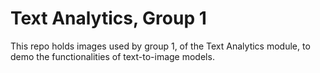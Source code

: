 # Text Analytics, Group 1

This repo holds images used by group 1, of the Text Analytics module, to demo the functionalities of text-to-image models. 
